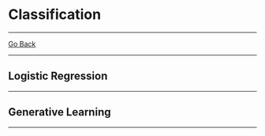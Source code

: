 # Classification
---
[Go Back](UNIOVI/3S2_IntSys/README.md)

---
## Logistic Regression

---
## Generative Learning

---